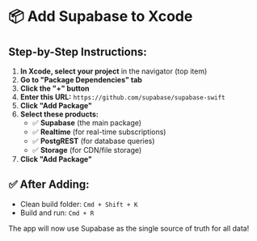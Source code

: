 # 📦 Add Supabase to Xcode

## Step-by-Step Instructions:

1. **In Xcode, select your project** in the navigator (top item)
2. **Go to "Package Dependencies" tab**
3. **Click the "+" button**
4. **Enter this URL:** `https://github.com/supabase/supabase-swift`
5. **Click "Add Package"**
6. **Select these products:**
   - ✅ **Supabase** (the main package)
   - ✅ **Realtime** (for real-time subscriptions)
   - ✅ **PostgREST** (for database queries)
   - ✅ **Storage** (for CDN/file storage)
7. **Click "Add Package"**

## ✅ After Adding:
- Clean build folder: `Cmd + Shift + K`
- Build and run: `Cmd + R`

The app will now use Supabase as the single source of truth for all data!
